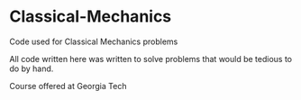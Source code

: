 # Classical-Mechanics
Code used for Classical Mechanics problems

All code written here was written to solve problems that would be tedious to do by hand. 

Course offered at Georgia Tech
